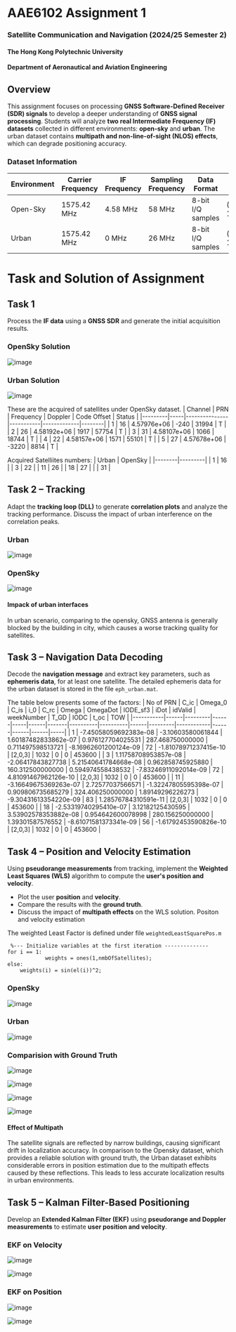 # AAE6102 Assignment 1

### Satellite Communication and Navigation (2024/25 Semester 2)

#### The Hong Kong Polytechnic University  
**Department of Aeronautical and Aviation Engineering**  
## Overview  
This assignment focuses on processing **GNSS Software-Defined Receiver (SDR) signals** to develop a deeper understanding of **GNSS signal processing**. Students will analyze **two real Intermediate Frequency (IF) datasets** collected in different environments: **open-sky** and **urban**. The urban dataset contains **multipath and non-line-of-sight (NLOS) effects**, which can degrade positioning accuracy.

### Dataset Information  

| Environment | Carrier Frequency | IF Frequency | Sampling Frequency | Data Format | Ground Truth Coordinates | Data Length | Collection Date (UTC) |
|------------|------------------|--------------|-------------------|------------|-----------------------|------------|-----------------|
| Open-Sky  | 1575.42 MHz | 4.58 MHz | 58 MHz | 8-bit I/Q samples | (22.328444770087565, 114.1713630049711) | 90 seconds | 14/10/2021 12.21pm|
| Urban     | 1575.42 MHz | 0 MHz | 26 MHz | 8-bit I/Q samples | (22.3198722, 114.209101777778) | 90 seconds | 07/06/2019 04.49am |
# Task and Solution of Assignment

## Task 1
Process the **IF data** using a **GNSS SDR** and generate the initial acquisition results.
### OpenSky Solution
![image](https://github.com/Arthurqi0825/AAE6102_Assignment1/blob/main/Figures/OpenSky_Acq.jpg)
### Urban Solution
![image](https://github.com/Arthurqi0825/AAE6102_Assignment1/blob/main/Figures/Acq_Result_Urban.jpg)

These are the acquired of satellites under OpenSky dataset.
| Channel | PRN |   Frequency   |  Doppler  | Code Offset | Status |
|---------|-----|---------------|-----------|-------------|--------|
|    1    |  16 |  4.57976e+06  |    -240   |     31994   |    T   |
|    2    |  26 |  4.58192e+06  |    1917   |     57754   |    T   |
|    3    |  31 |  4.58107e+06  |    1066   |     18744   |    T   |
|    4    |  22 |  4.58157e+06  |    1571   |     55101   |    T   |
|    5    |  27 |  4.57678e+06  |   -3220   |      8814   |    T   |

Acquired Satelliites numbers:
| Urban  | OpenSky |
|--------|---------|
| 1      | 16      |
| 3      | 22      |
| 11     | 26      |
| 18     | 27      |
|        | 31      |
## **Task 2 – Tracking**  
Adapt the **tracking loop (DLL)** to generate **correlation plots** and analyze the tracking performance. Discuss the impact of urban interference on the correlation peaks. 

### Urban 
![image](https://github.com/Arthurqi0825/AAE6102_Assignment1/blob/main/Figures/Correlation_Urban.jpg)
### OpenSky
![image](https://github.com/Arthurqi0825/AAE6102_Assignment1/blob/main/Figures/Correlation_OpenSky.jpg)

#### Impack of urban interfaces

In urban scenario, comparing to the opensky, GNSS antenna is generally blocked by the building in city, which causes a worse tracking quality for satellites.
## **Task 3 – Navigation Data Decoding**  
Decode the **navigation message** and extract key parameters, such as **ephemeris data**, for at least one satellite.
The detailed ephemeris data for the urban dataset is stored in the file `eph_urban.mat`.

The table below presents some of the factors: 
| No of PRN | C_ic | Omega_0 | C_is | i_0 | C_rc | Omega | OmegaDot | IODE_sf3 | iDot | idValid | weekNumber | T_GD | IODC | t_oc | TOW |
|-----------|------|---------|------|-----|------|-------|----------|----------|------|---------|------------|------|------|------|-----|
| 1         | -7.45058059692383e-08 | -3.10603580061844 | 1.60187482833862e-07 | 0.976127704025531 | 287.468750000000 | 0.711497598513721 | -8.16962601200124e-09 | 72 | -1.81078971237415e-10 | [2,0,3] | 1032 | 0 | 0 | 453600 |
| 3         | 1.11758708953857e-08 | -2.06417843827738 | 5.21540641784668e-08 | 0.962858745925880 | 160.312500000000 | 0.594974558438532 | -7.83246911092014e-09 | 72 | 4.81091467962126e-10 | [2,0,3] | 1032 | 0 | 0 | 453600 |
| 11        | -3.16649675369263e-07 | 2.72577037566571 | -1.32247805595398e-07 | 0.909806735685279 | 324.406250000000 | 1.89149296226273 | -9.30431613354220e-09 | 83 | 1.28576784310591e-11 | [2,0,3] | 1032 | 0 | 0 | 453600 |
| 18        | -2.53319740295410e-07 | 3.12182125430595 | 3.53902578353882e-08 | 0.954642600078998 | 280.156250000000 | 1.39301587576552 | -8.61071581373341e-09 | 56 | -1.61792453590826e-10 | [2,0,3] | 1032 | 0 | 0 | 453600 |

## **Task 4 – Position and Velocity Estimation**  
Using **pseudorange measurements** from tracking, implement the **Weighted Least Squares (WLS)** algorithm to compute the **user's position and velocity**.  
- Plot the user **position** and **velocity**.  
- Compare the results with the **ground truth**.  
- Discuss the impact of **multipath effects** on the WLS solution.
Positon and velocity estimation 

The weighted Least Factor is defined under file `weightedLeastSquarePos.m`

```
 %--- Initialize variables at the first iteration --------------
for i == 1:
            weights = ones(1,nmbOfSatellites);
else:
    weights(i) = sin(el(i))^2;
```
### OpenSky
![image](https://github.com/Arthurqi0825/AAE6102_Assignment1/blob/main/Figures/Position_OpenSky.jpg)

### Urban
![image](https://github.com/Arthurqi0825/AAE6102_Assignment1/blob/main/Figures/Position_urban.jpg)

### Comparision with Ground Truth
![image](https://github.com/Arthurqi0825/AAE6102_Assignment1/blob/main/Figures/Navigation_solution_opeksky.jpg)

![image](https://github.com/Arthurqi0825/AAE6102_Assignment1/blob/main/Figures/Navigation_solution_Urban.jpd)


![image](https://github.com/Arthurqi0825/AAE6102_Assignment1/blob/main/Figures/OpenSky.png)

![image](https://github.com/Arthurqi0825/AAE6102_Assignment1/blob/main/Figures/Urban.png)


#### Effect of Multipath

The satellite signals are reflected by narrow buildings, causing significant drift in localization accuracy. In comparison to the Opensky dataset, which provides a reliable solution with ground truth, the Urban dataset exhibits considerable errors in position estimation due to the multipath effects caused by these reflections. This leads to less accurate localization results in urban environments.

## **Task 5 – Kalman Filter-Based Positioning**  
Develop an **Extended Kalman Filter (EKF)** using **pseudorange and Doppler measurements** to estimate **user position and velocity**.

### EKF on Velocity
![image](https://github.com/Arthurqi0825/AAE6102_Assignment1/blob/main/Figures/EKF_Velocity_Urban.jpg)

![image](https://github.com/Arthurqi0825/AAE6102_Assignment1/blob/main/Figures/EKF_Velocity_OpenSky.jpg)

### EKF on Position

![image](https://github.com/Arthurqi0825/AAE6102_Assignment1/blob/main/Figures/EKF_Navigation_OpenSky.jpg)


![image](https://github.com/Arthurqi0825/AAE6102_Assignment1/blob/main/Figures/EKF_Navigation_Urban.jpg)

